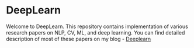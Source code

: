 # DeepLearn

Welcome to DeepLearn. This repository contains implementation of various research papers on NLP, CV, ML, and deep learning. You can find detailed description of most of these papers on my blog - [Deeplearn](http://deeplearn-ai.com/)
